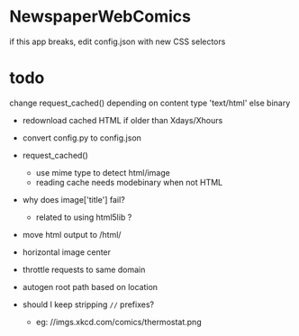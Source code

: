# NewspaperWebComics

if this app breaks, edit config.json with new CSS selectors

# todo

change request_cached() depending on content type 'text/html' else binary

- redownload cached HTML if older than Xdays/Xhours
- convert config.py to config.json

- request_cached()
    - use mime type to detect html/image
    - reading cache needs modebinary when not HTML
- why does image['title'] fail?
    - related to using html5lib ?

- move html output to /html/
- horizontal image center
- throttle requests to same domain
- autogen root path based on location

- should I keep stripping `//` prefixes?
    - eg: //imgs.xkcd.com/comics/thermostat.png